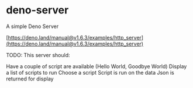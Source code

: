 # deno-server

A simple Deno Server

[https://deno.land/manual@v1.6.3/examples/http_server](https://deno.land/manual@v1.6.3/examples/http_server)

TODO: This server should:

Have a couple of script are available (Hello World, Goodbye World)
Display a list of scripts to run
Choose a script
Script is run on the data
Json is returned for display